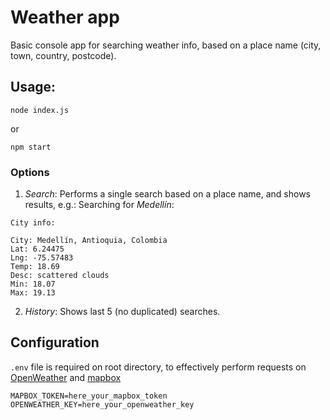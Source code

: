 # Weather app

Basic console app for searching weather info, based on a place name (city, town, country, postcode).

## Usage: 

~~~node
node index.js
~~~

or

~~~node
npm start
~~~

### Options

1. _Search_: Performs a single search based on a place name, and shows results, e.g.: Searching for _Medellín_:

~~~
City info:

City: Medellín, Antioquia, Colombia
Lat: 6.24475
Lng: -75.57483
Temp: 18.69
Desc: scattered clouds
Min: 18.07
Max: 19.13 
~~~

2. _History_: Shows last 5 (no duplicated) searches.

## Configuration

`.env` file is required on root directory, to effectively perform requests on [OpenWeather](https://openweathermap.org/) and [mapbox](https://www.mapbox.com/)

~~~properties
MAPBOX_TOKEN=here_your_mapbox_token
OPENWEATHER_KEY=here_your_openweather_key
~~~

